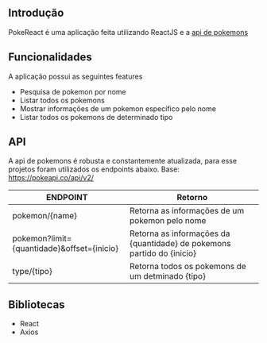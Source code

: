 ## Introdução

PokeReact é uma aplicação feita utilizando ReactJS e a [api de pokemons](https://pokeapi.co/)

## Funcionalidades

A aplicação possui as seguintes features

-   Pesquisa de pokemon por nome
-   Listar todos os pokemons
-   Mostrar informações de um pokemon específico pelo nome
-   Listar todos os pokemons de determinado tipo

## API

A api de pokemons é robusta e constantemente atualizada, para esse projetos foram utilizados os endpoints abaixo.
Base: https://pokeapi.co/api/v2/

| ENDPOINT                                   | Retorno                                                                |
| ------------------------------------------ | ---------------------------------------------------------------------- |
| pokemon/{name}                             | Retorna as informações de um pokemon pelo nome                         |
| pokemon?limit={quantidade}&offset={inicio} | Retorna as informações da {quantidade} de pokemons partido do {inicio} |
| type/{tipo}                                | Retorna todos os pokemons de um detminado {tipo}                       |

## Bibliotecas

-   React
-   Axios
